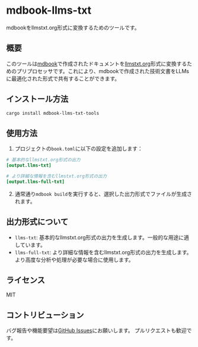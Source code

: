 # mdbook-llms-txt

mdbookをllmstxt.org形式に変換するためのツールです。

## 概要

このツールは[mdbook](https://rust-lang.github.io/mdBook/)で作成されたドキュメントを[llmstxt.org](https://llmstxt.org/)形式に変換するためのプリプロセッサです。これにより、mdbookで作成された技術文書をLLMsに最適化された形式で共有することができます。

## インストール方法

```bash
cargo install mdbook-llms-txt-tools
```

## 使用方法

1. プロジェクトの`book.toml`に以下の設定を追加します：

```toml
# 基本的なllmstxt.org形式の出力
[output.llms-txt]

# より詳細な情報を含むllmstxt.org形式の出力
[output.llms-full-txt]

```

2. 通常通り`mdbook build`を実行すると、選択した出力形式でファイルが生成されます。

## 出力形式について

- `llms-txt`: 基本的なllmstxt.org形式の出力を生成します。一般的な用途に適しています。
- `llms-full-txt`: より詳細な情報を含むllmstxt.org形式の出力を生成します。より高度な分析や処理が必要な場合に使用します。

## ライセンス

MIT

## コントリビューション

バグ報告や機能要望は[GitHub Issues](https://github.com/higumachan/mdbook-llms-txt/issues)にお願いします。
プルリクエストも歓迎です。 